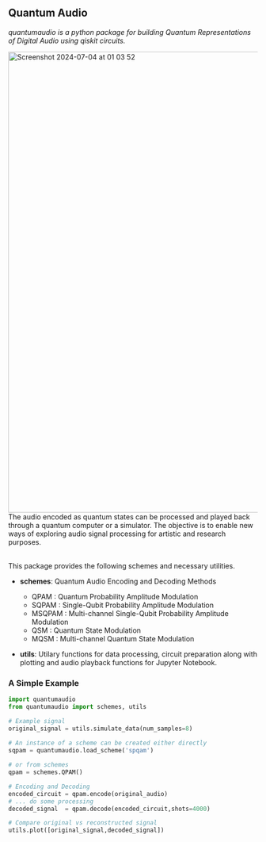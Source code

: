 ## Quantum Audio
<i>quantumaudio is a python package for building Quantum Representations of Digital Audio using qiskit circuits.</i> 

<img width="930" alt="Screenshot 2024-07-04 at 01 03 52" src="https://github.com/moth-quantum/quantum-audio/assets/161862817/d4fcb03d-1c48-4d4a-8f6f-6b8c285b58f1"><br>
The audio encoded as quantum states can be processed and played back through a quantum computer or a simulator. The objective is to enable new ways of exploring audio signal processing for artistic and research purposes. 

<br> This package provides the following schemes and necessary utilities.

- <b>schemes</b>: Quantum Audio Encoding and Decoding Methods

    - QPAM   : Quantum Probability Amplitude Modulation
    - SQPAM  : Single-Qubit Probability Amplitude Modulation
    - MSQPAM : Multi-channel Single-Qubit Probability Amplitude Modulation
    - QSM    : Quantum State Modulation
    - MQSM   : Multi-channel Quantum State Modulation

- <b>utils</b>: Utilary functions for data processing, circuit preparation along
         with plotting and audio playback functions for Jupyter Notebook.

### A Simple Example
```python
import quantumaudio
from quantumaudio import schemes, utils

# Example signal
original_signal = utils.simulate_data(num_samples=8)
    
# An instance of a scheme can be created either directly
sqpam = quantumaudio.load_scheme('spqam')

# or from schemes
qpam = schemes.QPAM()

# Encoding and Decoding
encoded_circuit = qpam.encode(original_audio)
# ... do some processing
decoded_signal  = qpam.decode(encoded_circuit,shots=4000)    

# Compare original vs reconstructed signal
utils.plot([original_signal,decoded_signal])    
```
